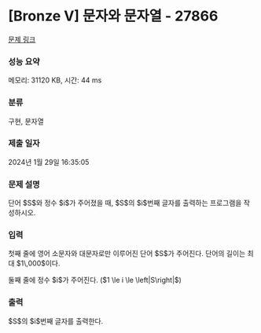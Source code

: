 # [Bronze V] 문자와 문자열 - 27866 

[문제 링크](https://www.acmicpc.net/problem/27866) 

### 성능 요약

메모리: 31120 KB, 시간: 44 ms

### 분류

구현, 문자열

### 제출 일자

2024년 1월 29일 16:35:05

### 문제 설명

<p>단어 $S$와 정수 $i$가 주어졌을 때, $S$의 $i$번째 글자를 출력하는 프로그램을 작성하시오.</p>

### 입력 

 <p>첫째 줄에 영어 소문자와 대문자로만 이루어진 단어 $S$가 주어진다. 단어의 길이는 최대 $1\,000$이다.</p>

<p>둘째 줄에 정수 $i$가 주어진다. ($1 \le i \le \left|S\right|$)</p>

### 출력 

 <p>$S$의 $i$번째 글자를 출력한다.</p>

